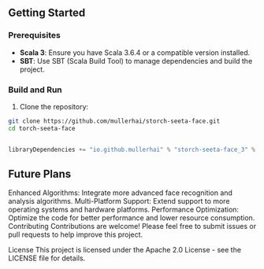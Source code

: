 
## Getting Started

### Prerequisites
- **Scala 3**: Ensure you have Scala 3.6.4 or a compatible version installed.
- **SBT**: Use SBT (Scala Build Tool) to manage dependencies and build the project.

### Build and Run
1. Clone the repository:
```bash
git clone https://github.com/mullerhai/storch-seeta-face.git
cd torch-seeta-face

```

````scala 3

libraryDependencies += "io.github.mullerhai" % "storch-seeta-face_3" % "0.0.1"

````

## Future Plans
Enhanced Algorithms: Integrate more advanced face recognition and analysis algorithms.
Multi-Platform Support: Extend support to more operating systems and hardware platforms.
Performance Optimization: Optimize the code for better performance and lower resource consumption.
Contributing
Contributions are welcome! Please feel free to submit issues or pull requests to help improve this project.

License
This project is licensed under the Apache 2.0 License - see the LICENSE file for details.

​

